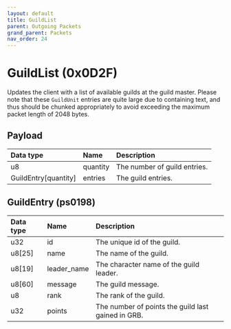 ```yaml
---
layout: default
title: GuildList
parent: Outgoing Packets
grand_parent: Packets
nav_order: 24
---
```


# GuildList (0x0D2F)

Updates the client with a list of available guilds at the guild master. Please note that these `GuildUnit` entries are quite large due to containing text, and thus should be chunked appropriately to avoid exceeding the maximum packet length of 2048 bytes.

## Payload

| Data type            | Name            | Description                                                                                |
|:---------------------|:----------------|:-------------------------------------------------------------------------------------------|
| u8                   | quantity        | The number of guild entries.                                                               |
| GuildEntry[quantity] | entries         | The guild entries.                                                                         |

## GuildEntry (ps0198)

| Data type            | Name            | Description                                                                                |
|:---------------------|:----------------|:-------------------------------------------------------------------------------------------|
| u32                  | id              | The unique id of the guild.                                                                |
| u8[25]               | name            | The name of the guild.                                                                     |
| u8[19]               | leader_name     | The character name of the guild leader.                                                    |
| u8[60]               | message         | The guild message.                                                                         |
| u8                   | rank            | The rank of the guild.                                                                     |
| u32                  | points          | The number of points the guild last gained in GRB.                                         |